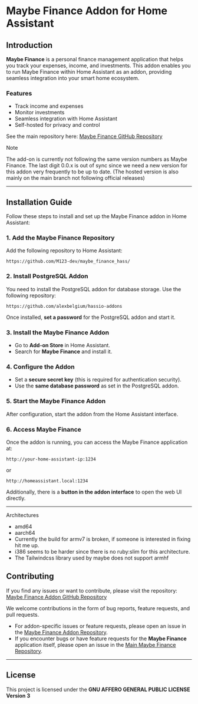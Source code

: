 # Maybe Finance Addon for Home Assistant

## Introduction

**Maybe Finance** is a personal finance management application that helps you track your expenses, income, and investments. This addon enables you to run Maybe Finance within Home Assistant as an addon, providing seamless integration into your smart home ecosystem.

### Features

- Track income and expenses
- Monitor investments
- Seamless integration with Home Assistant
- Self-hosted for privacy and control

See the main repository here: [Maybe Finance GitHub Repository](https://github.com/maybe-finance/maybe)

> [!NOTE]
> The add-on is currently not following the same version numbers as Maybe Finance. The last digit 0.0.x is out of sync since we need a new version for this addon very frequently to be up to date. (The hosted version is also mainly on the main branch not following official releases)

---

## Installation Guide

Follow these steps to install and set up the Maybe Finance addon in Home Assistant:

### 1. Add the Maybe Finance Repository

Add the following repository to Home Assistant:

```
https://github.com/M123-dev/maybe_finance_hass/
```

### 2. Install PostgreSQL Addon

You need to install the PostgreSQL addon for database storage. Use the following repository:

```
https://github.com/alexbelgium/hassio-addons
```

Once installed, **set a password** for the PostgreSQL addon and start it.

### 3. Install the Maybe Finance Addon

- Go to **Add-on Store** in Home Assistant.
- Search for **Maybe Finance** and install it.

### 4. Configure the Addon

- Set a **secure secret key** (this is required for authentication security).
- Use the **same database password** as set in the PostgreSQL addon.

### 5. Start the Maybe Finance Addon

After configuration, start the addon from the Home Assistant interface.

### 6. Access Maybe Finance

Once the addon is running, you can access the Maybe Finance application at:

```
http://your-home-assistant-ip:1234
```

or

```
http://homeassistant.local:1234
```

Additionally, there is a **button in the addon interface** to open the web UI directly.

---

Architectures
- amd64
- aarch64
- Currently the build for armv7 is broken, if someone is interested in fixing hit me up.
- i386 seems to be harder since there is no ruby:slim for this architecture.
- The Tailwindcss library used by maybe does not support armhf


## Contributing

If you find any issues or want to contribute, please visit the repository:
[Maybe Finance Addon GitHub Repository](https://github.com/M123-dev/maybe_finance_hass/)

We welcome contributions in the form of bug reports, feature requests, and pull requests.

- For addon-specific issues or feature requests, please open an issue in the [Maybe Finance Addon Repository](https://github.com/M123-dev/maybe_finance_hass/).
- If you encounter bugs or have feature requests for the **Maybe Finance** application itself, please open an issue in the [Main Maybe Finance Repository](https://github.com/maybe-finance/maybe).

---

## License

This project is licensed under the **GNU AFFERO GENERAL PUBLIC LICENSE** **Version 3**

